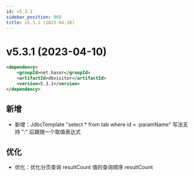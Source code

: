 ```yaml
---
id: v5.3.1
sidebar_position: 969
title: v5.3.1 (2023-04-10)
---
```


# v5.3.1 (2023-04-10)

```xml
<dependency>
    <groupId>net.hasor</groupId>
    <artifactId>dbvisitor</artifactId>
    <version>5.3.1</version>
</dependency>
```

## 新增
- 新增：JdbcTemplate "select * from tab where id = :paramName" 写法支持 ":" 后跟随一个取值表达式

## 优化
- 优化：优化分页查询 resultCount 值的查询顺序 resultCount
